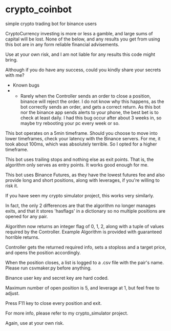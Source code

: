 # crypto_coinbot
simple crypto trading bot for binance users

CryptoCurrency investing is more or less a gamble, and large sums of capital will be lost. None of the below, and any results you get from using this bot are in any form reliable financial advisements.

Use at your own risk, and I am not liable for any results this code might bring.

Although if you do have any success, could you kindly share your secrets with me?


* Known bugs
* * Rarely when the Controller sends an order to close a position, binance will reject the order. I do not know why this happens, as the bot correctly sends an order, and gets a correct return. As this bot nor the binance app sends alerts to your phone, the best bet is to check at least daily. I had this bug occur after about 3 weeks in, so maybe try rebooting your pc every week or so.


This bot operates on a 5min timeframe. Should you choose to move into lower timeframes, check your latency with the Binance servers. For me, it took about 100ms, which was absolutely terrible. So I opted for a higher timeframe.

This bot uses trailing stops and nothing else as exit points. That is, the algorithm only serves as entry points. It works good enough for me.

This bot uses Binance Futures, as they have the lowest futures fee and also provide long and short positions, along with leverages, if you're willing to risk it.

If you have seen my crypto simulator project, this works very similarly.

In fact, the only 2 differences are that the algorithm no longer manages exits, and that it stores 'hasflags' in a dictionary so no multiple positions are opened for any pair.

Algorithm now returns an integer flag of 0, 1, 2, along with a tuple of values required by the Controller. Example Algorithm is provided with guaranteed horrible returns.

Controller gets the returned required info, sets a stoploss and a target price, and opens the position accordingly.

When the position closes, a list is logged to a .csv file with the pair's name. Please run csvmaker.py before anything.

Binance user key and secret key are hard coded.

Maximum number of open position is 5, and leverage at 1, but feel free to adjust.

Press F11 key to close every position and exit.

For more info, please refer to my crypto_simulator project.

Again, use at your own risk.
